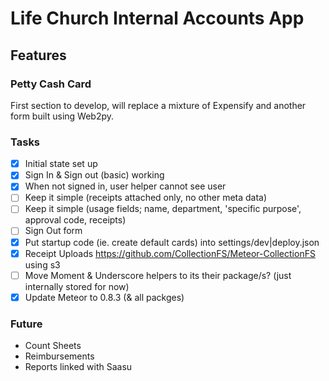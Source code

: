 # Life Church Internal Accounts App

## Features

### Petty Cash Card
First section to develop, will replace a mixture of Expensify and another form built using Web2py.

### Tasks
- [x] Initial state set up
- [x] Sign In & Sign out (basic) working
- [x] When not signed in, user helper cannot see user
- [ ] Keep it simple (receipts attached only, no other meta data)
- [ ] Keep it simple (usage fields; name, department, 'specific purpose', approval code, receipts)
- [ ] Sign Out form
- [x] Put startup code (ie. create default cards) into settings/dev|deploy.json
- [x] Receipt Uploads https://github.com/CollectionFS/Meteor-CollectionFS using s3
- [ ] Move Moment & Underscore helpers to its their package/s? (just internally stored for now)
- [x] Update Meteor to 0.8.3 (& all packges)

### Future
* Count Sheets
* Reimbursements
* Reports linked with Saasu
